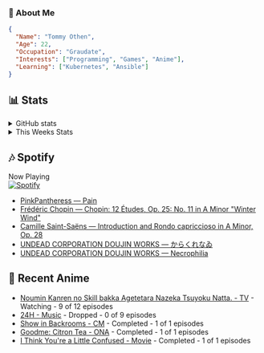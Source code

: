 ### 👋 About Me
```json
{
  "Name": "Tommy Othen",
  "Age": 22,
  "Occupation": "Graudate",
  "Interests": ["Programming", "Games", "Anime"],
  "Learning": ["Kubernetes", "Ansible"]
}
```

## 📊 Stats
<details>
  <summary>GitHub stats</summary>
  <a href="https://github.com/anuraghazra/github-readme-stats">
    <img src="https://github-readme-stats.vercel.app/api?username=tommyothen&show_icons=true&count_private=true&hide=prs,issues">
  </a>
</details>

<details>
  <summary>This Weeks Stats</summary>
  <a href="https://github.com/anuraghazra/github-readme-stats">
    <img src="https://github-readme-stats.vercel.app/api/wakatime?username=tommyothen&cache_seconds=1800&custom_title=Top%20Languages">
  </a>
</details>

## 🎶 Spotify
Now Playing\
[![Spotify](https://novatorem-dasushiasian.vercel.app/api/spotify)](https://open.spotify.com/user/g90805640970)
<!-- LASTFM:START -->
* [PinkPantheress — Pain](https://www.last.fm/music/PinkPantheress/_/Pain)
* [Frédéric Chopin — Chopin: 12 Études, Op. 25: No. 11 in A Minor &quot;Winter Wind&quot;](https://www.last.fm/music/Fr%C3%A9d%C3%A9ric+Chopin/_/Chopin:+12+%C3%89tudes,+Op.+25:+No.+11+in+A+Minor+%22Winter+Wind%22)
* [Camille Saint-Saëns — Introduction and Rondo capriccioso in A Minor, Op. 28](https://www.last.fm/music/Camille+Saint-Sa%C3%ABns/_/Introduction+and+Rondo+capriccioso+in+A+Minor,+Op.+28)
* [UNDEAD CORPORATION DOUJIN WORKS — からくれなゐ](https://www.last.fm/music/UNDEAD+CORPORATION+DOUJIN+WORKS/_/%E3%81%8B%E3%82%89%E3%81%8F%E3%82%8C%E3%81%AA%E3%82%90)
* [UNDEAD CORPORATION DOUJIN WORKS — Necrophilia](https://www.last.fm/music/UNDEAD+CORPORATION+DOUJIN+WORKS/_/Necrophilia)<!-- LASTFM:END -->

## 🗻 Recent Anime
<!-- ANIME-LIST:START -->
* [Noumin Kanren no Skill bakka Agetetara Nazeka Tsuyoku Natta. - TV](https://myanimelist.net/anime/51128/Noumin_Kanren_no_Skill_bakka_Agetetara_Nazeka_Tsuyoku_Natta) - Watching - 9 of 12 episodes
* [24H - Music](https://myanimelist.net/anime/15527/24H) - Dropped - 0 of 9 episodes
* [Show in Backrooms - CM](https://myanimelist.net/anime/55356/Show_in_Backrooms) - Completed - 1 of 1 episodes
* [Goodme: Citron Tea - ONA](https://myanimelist.net/anime/54545/Goodme__Citron_Tea) - Completed - 1 of 1 episodes
* [I Think You&#39;re a Little Confused - Movie](https://myanimelist.net/anime/44776/I_Think_Youre_a_Little_Confused) - Completed - 1 of 1 episodes<!-- ANIME-LIST:END -->
